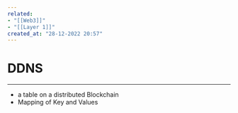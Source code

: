 ```yaml
---
related:
- "[[Web3]]"
- "[[Layer 1]]"
created_at: "28-12-2022 20:57"
---
```



# DDNS
---
- a table on a distributed Blockchain
- Mapping of Key and Values